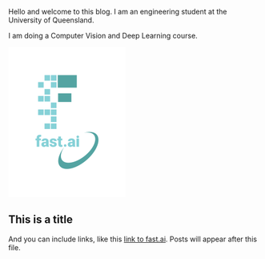 Hello and welcome to this blog. I am an engineering student at the University of Queensland.

I am doing a Computer Vision and Deep Learning course. 

![Image of fast.ai logo](images/logo.png)

## This is a title

And you can include links, like this [link to fast.ai](https://www.fast.ai). Posts will appear after this file. 
  
